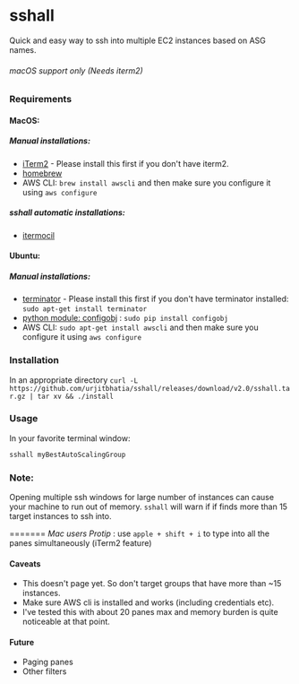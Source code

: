 # sshall
Quick and easy way to ssh into multiple EC2 instances based on ASG names.

###### *macOS support only (Needs iterm2)*

### Requirements

#### MacOS:
##### Manual installations:
- [iTerm2](https://iterm2.com/downloads.html) - Please install this first if you don't have iterm2.
- [homebrew](https://brew.sh/)
- AWS CLI:  `brew install awscli` and then make sure you configure it using `aws configure`

##### sshall automatic installations:
- [itermocil](https://github.com/TomAnthony/itermocil)

#### Ubuntu:
##### Manual installations:
- [terminator](https://apps.ubuntu.com/cat/applications/precise/terminator/) - Please install this first if you don't have terminator installed: `sudo apt-get install terminator`
- [python module: configobj](http://configobj.readthedocs.io/en/latest/configobj.html) : `sudo pip install configobj`
- AWS CLI:  `sudo apt-get install awscli` and then make sure you configure it using `aws configure`

### Installation
In an appropriate directory
`curl -L https://github.com/urjitbhatia/sshall/releases/download/v2.0/sshall.tar.gz | tar xv && ./install`

### Usage
In your favorite terminal window:

```bash
sshall myBestAutoScalingGroup
```

### Note:
Opening multiple ssh windows for large number of instances can cause your machine to run out of memory. `sshall` will warn if if finds more than 15 target instances to ssh into.

=======
*Mac users Protip* : use `apple + shift + i` to type into all the panes simultaneously (iTerm2 feature)

#### Caveats

- This doesn't page yet. So don't target groups that have more than ~15 instances.
- Make sure AWS cli is installed and works (including credentials etc).
- I've tested this with about 20 panes max and memory burden is quite noticeable at that point.

#### Future

- Paging panes
- Other filters
